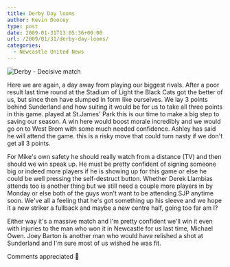 ```yaml
---
title: Derby Day looms
author: Kevin Doocey
type: post
date: 2009-01-31T13:05:36+00:00
url: /2009/01/31/derby-day-looms/
categories:
  - Newcastle United News
---
```


![Derby - Decisive match](https://i.dailymail.co.uk/i/pix/2008/04_04/OwenCele_650x448.jpg)

Here we are again, a day away from playing our biggest rivals. After a poor result last time round at the Stadium of Light the Black Cats got the better of us, but since then have slumped in form like ourselves. We lay 3 points behind Sunderland and how suiting it would be for us to take all three points in this game. played at St.James' Park this is our time to make a big step to saving our season. A win here would boost morale incredibly and we would go on to West Brom with some much needed confidence. Ashley has said he will attend the game. this is a risky move that could turn nasty if we don't get all 3 points.

For Mike's own safety he should really watch from a distance (TV) and then should we win speak up. He must be pretty confident of signing someone big or indeed more players if he is showing up for this game or else he could be well pressing the self-destruct button. Whether Derek Llambias attends too is another thing but we still need a couple more players in by Monday or else both of the guys won't want to be attending SJP anytime soon. We've all a feeling that he's got something up his sleeve and we hope it a new striker a fullback and maybe a new centre half, going too far am I?

Either way it's a massive match and I'm pretty confident we'll win it even with injuries to the man who won it in Newcastle for us last time, Michael Owen. Joey Barton is another man who would have relished a shot at Sunderland and I'm sure most of us wished he was fit.

Comments appreciated 🙂
